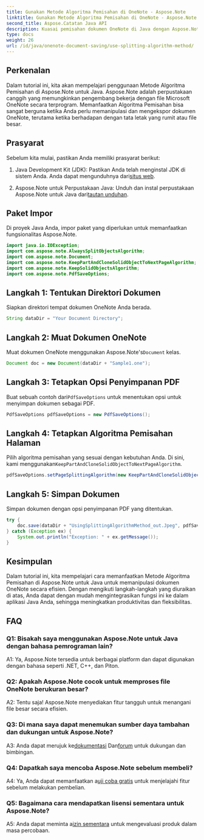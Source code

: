 ```yaml
---
title: Gunakan Metode Algoritma Pemisahan di OneNote - Aspose.Note
linktitle: Gunakan Metode Algoritma Pemisahan di OneNote - Aspose.Note
second_title: Aspose.Catatan Java API
description: Kuasai pemisahan dokumen OneNote di Java dengan Aspose.Note! Pilih algoritme, kontrol hentian halaman & simpan sebagai PDF dengan mudah. Termasuk kode! #OneNote #Java #Aspose
type: docs
weight: 26
url: /id/java/onenote-document-saving/use-splitting-algorithm-method/
---
```

## Perkenalan

Dalam tutorial ini, kita akan mempelajari penggunaan Metode Algoritma Pemisahan di Aspose.Note untuk Java. Aspose.Note adalah perpustakaan canggih yang memungkinkan pengembang bekerja dengan file Microsoft OneNote secara terprogram. Memanfaatkan Algoritma Pemisahan bisa sangat berguna ketika Anda perlu memanipulasi dan mengekspor dokumen OneNote, terutama ketika berhadapan dengan tata letak yang rumit atau file besar.

## Prasyarat

Sebelum kita mulai, pastikan Anda memiliki prasyarat berikut:

1.  Java Development Kit (JDK): Pastikan Anda telah menginstal JDK di sistem Anda. Anda dapat mengunduhnya dari[situs web](https://www.oracle.com/java/technologies/javase-jdk11-downloads.html).
   
2.  Aspose.Note untuk Perpustakaan Java: Unduh dan instal perpustakaan Aspose.Note untuk Java dari[tautan unduhan](https://releases.aspose.com/note/java/).

## Paket Impor

Di proyek Java Anda, impor paket yang diperlukan untuk memanfaatkan fungsionalitas Aspose.Note.

```java
import java.io.IOException;
import com.aspose.note.AlwaysSplitObjectsAlgorithm;
import com.aspose.note.Document;
import com.aspose.note.KeepPartAndCloneSolidObjectToNextPageAlgorithm;
import com.aspose.note.KeepSolidObjectsAlgorithm;
import com.aspose.note.PdfSaveOptions;
```

## Langkah 1: Tentukan Direktori Dokumen

Siapkan direktori tempat dokumen OneNote Anda berada.

```java
String dataDir = "Your Document Directory";
```

## Langkah 2: Muat Dokumen OneNote

 Muat dokumen OneNote menggunakan Aspose.Note's`Document` kelas.

```java
Document doc = new Document(dataDir + "Sample1.one");
```

## Langkah 3: Tetapkan Opsi Penyimpanan PDF

 Buat sebuah contoh dari`PdfSaveOptions` untuk menentukan opsi untuk menyimpan dokumen sebagai PDF.

```java
PdfSaveOptions pdfSaveOptions = new PdfSaveOptions();
```

## Langkah 4: Tetapkan Algoritma Pemisahan Halaman

 Pilih algoritma pemisahan yang sesuai dengan kebutuhan Anda. Di sini, kami menggunakan`KeepPartAndCloneSolidObjectToNextPageAlgorithm`.

```java
pdfSaveOptions.setPageSplittingAlgorithm(new KeepPartAndCloneSolidObjectToNextPageAlgorithm(100));
```

## Langkah 5: Simpan Dokumen

Simpan dokumen dengan opsi penyimpanan PDF yang ditentukan.

```java
try {
    doc.save(dataDir + "UsingSplittingAlgorithmMethod_out.Jpeg", pdfSaveOptions);
} catch (Exception ex) {
    System.out.println("Exception: " + ex.getMessage());
}
```

## Kesimpulan

Dalam tutorial ini, kita mempelajari cara memanfaatkan Metode Algoritma Pemisahan di Aspose.Note untuk Java untuk memanipulasi dokumen OneNote secara efisien. Dengan mengikuti langkah-langkah yang diuraikan di atas, Anda dapat dengan mudah mengintegrasikan fungsi ini ke dalam aplikasi Java Anda, sehingga meningkatkan produktivitas dan fleksibilitas.

## FAQ

### Q1: Bisakah saya menggunakan Aspose.Note untuk Java dengan bahasa pemrograman lain?

A1: Ya, Aspose.Note tersedia untuk berbagai platform dan dapat digunakan dengan bahasa seperti .NET, C++, dan Piton.

### Q2: Apakah Aspose.Note cocok untuk memproses file OneNote berukuran besar?

A2: Tentu saja! Aspose.Note menyediakan fitur tangguh untuk menangani file besar secara efisien.

### Q3: Di mana saya dapat menemukan sumber daya tambahan dan dukungan untuk Aspose.Note?

 A3: Anda dapat merujuk ke[dokumentasi](https://reference.aspose.com/note/java/) Dan[forum](https://forum.aspose.com/c/note/28) untuk dukungan dan bimbingan.

### Q4: Dapatkah saya mencoba Aspose.Note sebelum membeli?

 A4: Ya, Anda dapat memanfaatkan a[uji coba gratis](https://releases.aspose.com/) untuk menjelajahi fitur sebelum melakukan pembelian.

### Q5: Bagaimana cara mendapatkan lisensi sementara untuk Aspose.Note?

 A5: Anda dapat meminta a[izin sementara](https://purchase.aspose.com/temporary-license/) untuk mengevaluasi produk dalam masa percobaan.